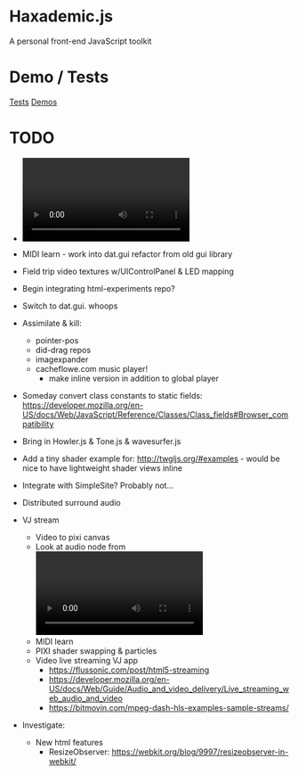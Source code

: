 # Haxademic.js

A personal front-end JavaScript toolkit

# Demo / Tests

[Tests](https://cacheflowe.github.io/haxademic.js/)
[Demos](https://cacheflowe.github.io/haxademic.js/demo)

# TODO

* <video> to SoundFFT test/demo -  https://developer.mozilla.org/en-US/docs/Web/API/AudioContext/createMediaElementSource
* MIDI learn - work into dat.gui refactor from old gui library
* Field trip video textures w/UIControlPanel & LED mapping


* Begin integrating html-experiments repo?
* Switch to dat.gui. whoops
* Assimilate & kill:
  * pointer-pos
  * did-drag repos
  * imagexpander
  * cacheflowe.com music player!
    * make inline version in addition to global player
* Someday convert class constants to static fields: https://developer.mozilla.org/en-US/docs/Web/JavaScript/Reference/Classes/Class_fields#Browser_compatibility
* Bring in Howler.js & Tone.js & wavesurfer.js
* Add a tiny shader example for: http://twgljs.org/#examples - would be nice to have lightweight shader views inline
* Integrate with SimpleSite? Probably not...
* Distributed surround audio
* VJ stream
  * Video to pixi canvas
  * Look at audio node from <video> source for FFT on video: https://developer.mozilla.org/en-US/docs/Web/API/AudioContext/createMediaElementSource
  * MIDI learn
  * PIXI shader swapping & particles
  * Video live streaming VJ app
    * https://flussonic.com/post/html5-streaming
    * https://developer.mozilla.org/en-US/docs/Web/Guide/Audio_and_video_delivery/Live_streaming_web_audio_and_video
    * https://bitmovin.com/mpeg-dash-hls-examples-sample-streams/
* Investigate:
  * New html features
    * ResizeObserver: https://webkit.org/blog/9997/resizeobserver-in-webkit/